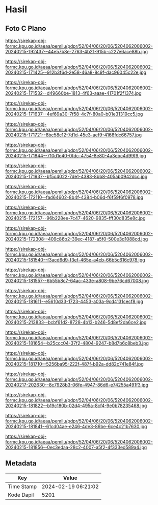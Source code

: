 # Hasil

## Foto C Plano

https://sirekap-obj-formc.kpu.go.id/aeaa/pemilu/pdpr/52/04/06/20/06/5204062006002-20240215-192437--44e57b8e-2763-4b21-915b-c227e6ace88b.jpg

https://sirekap-obj-formc.kpu.go.id/aeaa/pemilu/pdpr/52/04/06/20/06/5204062006002-20240215-171425--912b3f6d-2e58-46a8-8c9f-dac96045c22e.jpg

https://sirekap-obj-formc.kpu.go.id/aeaa/pemilu/pdpr/52/04/06/20/06/5204062006002-20240215-171532--d49660be-1813-4f63-aaae-41701f2f1374.jpg

https://sirekap-obj-formc.kpu.go.id/aeaa/pemilu/pdpr/52/04/06/20/06/5204062006002-20240215-171637--4ef69a30-7f58-4c7f-80a0-b01e31319cc5.jpg

https://sirekap-obj-formc.kpu.go.id/aeaa/pemilu/pdpr/52/04/06/20/06/5204062006002-20240215-171721--8bc58c12-7d1d-45e3-aef9-4166fdc66757.jpg

https://sirekap-obj-formc.kpu.go.id/aeaa/pemilu/pdpr/52/04/06/20/06/5204062006002-20240215-171844--710d1e40-0fdc-4754-8e80-4a3ebc4d99f9.jpg

https://sirekap-obj-formc.kpu.go.id/aeaa/pemilu/pdpr/52/04/06/20/06/5204062006002-20240215-171937--bf5c4022-7de1-4383-8bb8-405ab0942dcc.jpg

https://sirekap-obj-formc.kpu.go.id/aeaa/pemilu/pdpr/52/04/06/20/06/5204062006002-20240215-172110--fad64602-8b4f-4384-b06d-f6f59f6f0978.jpg

https://sirekap-obj-formc.kpu.go.id/aeaa/pemilu/pdpr/52/04/06/20/06/5204062006002-20240215-172157--96b228ee-7c47-4620-9835-fff30d835e8c.jpg

https://sirekap-obj-formc.kpu.go.id/aeaa/pemilu/pdpr/52/04/06/20/06/5204062006002-20240215-172308--409c86b2-39ec-4187-a5f0-500e3d1088cd.jpg

https://sirekap-obj-formc.kpu.go.id/aeaa/pemilu/pdpr/52/04/06/20/06/5204062006002-20240215-181540--f3acd6d9-f3ef-465e-a4cb-66b5c616c978.jpg

https://sirekap-obj-formc.kpu.go.id/aeaa/pemilu/pdpr/52/04/06/20/06/5204062006002-20240215-181557--6b55b8c7-64ac-433e-a808-9be76cd67008.jpg

https://sirekap-obj-formc.kpu.go.id/aeaa/pemilu/pdpr/52/04/06/20/06/5204062006002-20240215-181611--e5610d33-1723-4453-a03a-9cd4131cecf8.jpg

https://sirekap-obj-formc.kpu.go.id/aeaa/pemilu/pdpr/52/04/06/20/06/5204062006002-20240215-213833--bcbf61d2-8728-4b13-b246-5d8ef2da6ce2.jpg

https://sirekap-obj-formc.kpu.go.id/aeaa/pemilu/pdpr/52/04/06/20/06/5204062006002-20240215-181654--b25ccc04-37f2-4804-9247-b8d7b6c8beb3.jpg

https://sirekap-obj-formc.kpu.go.id/aeaa/pemilu/pdpr/52/04/06/20/06/5204062006002-20240215-181710--5256ba95-222f-487f-b92a-dd82c741e84f.jpg

https://sirekap-obj-formc.kpu.go.id/aeaa/pemilu/pdpr/52/04/06/20/06/5204062006002-20240217-202630--8c7928b3-06fe-4947-86d6-e74255a491f3.jpg

https://sirekap-obj-formc.kpu.go.id/aeaa/pemilu/pdpr/52/04/06/20/06/5204062006002-20240215-181822--b19c180b-02d4-495a-8cf4-9e0b78235468.jpg

https://sirekap-obj-formc.kpu.go.id/aeaa/pemilu/pdpr/52/04/06/20/06/5204062006002-20240215-181841--61cd04ae-e246-4de3-86be-6ce4c21b7630.jpg

https://sirekap-obj-formc.kpu.go.id/aeaa/pemilu/pdpr/52/04/06/20/06/5204062006002-20240215-181856--0ec3edaa-28c2-4007-a5f2-4f333ed589a4.jpg


## Metadata

| Key        | Value               |
| ---------- | ------------------- |
| Time Stamp | 2024-02-19 06:21:02 |
| Kode Dapil | 5201                |




